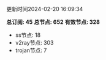 更新时间2024-02-20 16:09:34

**总订阅: 45**
**总节点: 652**
**有效节点: 328**
- ss节点: 18
- v2ray节点: 303
- trojan节点: 7
